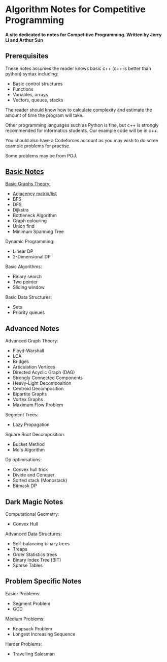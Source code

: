 # Algorithm Notes for Competitive Programming

#### A site dedicated to notes for Competitive Programming. Written by **Jerry Li** and **Arthur Sun**

## Prerequisites
These notes assumes the reader knows basic c++ (c++ is better than python) syntax including:
- Basic control structures
- Functions
- Variables, arrays
- Vectors, queues, stacks

The reader should know how to calculate complexity and estimate the amount of time the program will take.

Other programming languages such as Python is fine, but c++ is strongly recommended for informatics students. Our example code will be in c++.

You should also have a Codeforces account as you may wish to do some example problems for practise.

Some problems may be from POJ.

## [Basic Notes](/Basic_Notes/)
[Basic Graphs Theory:](/Basic_Notes/Basic_Graph_Theory/)
- [Adjacency matrix/list](/Basic_Notes/Basic_Graph_Theory/Adjacency_Matrix_List)
- BFS
- DFS
- Dijkstra
- Bottleneck Algorithm
- Graph colouring
- Union find
- Minimum Spanning Tree

Dynamic Programming:
- Linear DP
- 2-Dimensional DP

Basic Algorithms:
- Binary search
- Two pointer
- Sliding window

Basic Data Structures:
- Sets
- Priority queues

## Advanced Notes
Advanced Graph Theory:
- Floyd-Warshall
- LCA
- Bridges
- Articulation Vertices
- Directed Acyclic Graph (DAG)
- Strongly Connected Components
- Heavy-Light Decomposition
- Centroid Decomposition
- Bipartite Graphs
- Vortex Graphs
- Maximum Flow Problem

Segment Trees:
- Lazy Propagation

Square Root Decomposition:
- Bucket Method
- Mo's Algorithm

Dp optimisations:
- Convex hull trick
- Divide and Conquer
- Sorted stack (Monostack)
- Bitmask DP

## Dark Magic Notes

Computational Geometry:
- Convex Hull

Advanced Data Structures:
- Self-balancing binary trees
- Treaps
- Order Statistics trees
- Binary Index Tree (BIT)
- Sparse Tables

## Problem Specific Notes

Easier Problems:
- Segment Problem
- GCD

Medium Problems:
- Knapsack Problem
- Longest Increasing Sequence

Harder Problems:
- Travelling Salesman
